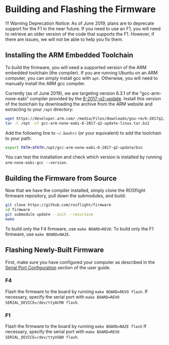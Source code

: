 # Building and Flashing the Firmware

!!! Warning
    Deprecation Notice: As of June 2019, plans are to deprecate support for the F1 in the near future. If you need to use an F1, you will need to retrieve an older version of the code that supports the F1. However, if there are issues, we will not be able to help you fix them.

## Installing the ARM Embedded Toolchain

To build the firmware, you will need a supported version of the ARM embedded toolchain (the compiler). If you are running Ubuntu on an ARM computer, you can simply install gcc with `apt`. Otherwise, you will need to manually install the ARM gcc compiler.

Currently (as of June 2019), we are targeting version 6.3.1 of the "gcc-arm-none-eabi" compiler provided by the [6-2017-q2-update](https://developer.arm.com/-/media/Files/downloads/gnu-rm/6-2017q2/gcc-arm-none-eabi-6-2017-q2-update-linux.tar.bz2).
Install this version of the toolchain by downloading the archive from the ARM website and extracting to your `/opt` directory:

```bash
wget https://developer.arm.com/-/media/Files/downloads/gnu-rm/6-2017q2/gcc-arm-none-eabi-6-2017-q2-update-linux.tar.bz2
tar -C /opt -xf gcc-arm-none-eabi-6-2017-q2-update-linux.tar.bz2
```

Add the following line to `~/.bashrc` (or your equivalent) to add the toolchain to your path:

```bash
export PATH=$PATH:/opt/gcc-arm-none-eabi-6-2017-q2-update/bin
```

You can test the installation and check which version is installed by running `arm-none-eabi-gcc --version`.

## Building the Firmware from Source

Now that we have the compiler installed, simply clone the ROSflight firmware repository, pull down the submodules, and build:

``` bash
git clone https://github.com/rosflight/firmware
cd firmware
git submodule update --init --recursive
make
```

To build only the F4 firmware, use `make BOARD=REVO`. To build only the F1 firmware, use `make BOARD=NAZE`.

## Flashing Newly-Built Firmware

First, make sure you have configured your computer as described in the [Serial Port Configuration](/user-guide/flight-controller-setup/#serial-port-configuration) section of the user guide.

### F4

Flash the firmware to the board by running `make BOARD=REVO flash`.
If necessary, specify the serial port with `make BOARD=REVO SERIAL_DEVICE=/dev/ttyACM0 flash`.

### F1

Flash the firmware to the board by running `make BOARD=NAZE flash`
If necessary, specify the serial port with `make BOARD=REVO SERIAL_DEVICE=/dev/ttyUSB0 flash`.
